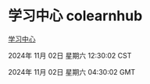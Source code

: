 # 学习中心 colearnhub
[学习中心](http://219.139.197.74:56308/colearnhub/)

2024年 11月 02日 星期六 12:30:02 CST

2024年 11月 02日 星期六 04:30:02 GMT
